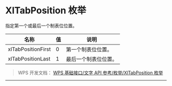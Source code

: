 # XlTabPosition 枚举

指定第一个或最后一个制表位位置。

| 名称               | 值  | 说明                 |
|--------------------|-----|----------------------|
| xlTabPositionFirst | 0   | 第一个制表位位置。   |
| xlTabPositionLast  | 1   | 最后一个制表位位置。 |

> WPS 开发文档： [WPS 基础接口/文字 API 参考/枚举/XlTabPosition 枚举](https://qn.cache.wpscdn.cn/encs/doc/office_v19/topics/WPS%20%E5%9F%BA%E7%A1%80%E6%8E%A5%E5%8F%A3/%E6%96%87%E5%AD%97%20API%20%E5%8F%82%E8%80%83/%E6%9E%9A%E4%B8%BE/XlTabPosition%20%E6%9E%9A%E4%B8%BE.html)

------------------------------------------------------------------------
